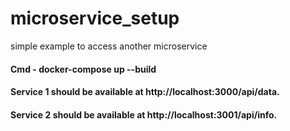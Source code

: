 # microservice_setup

simple example to access another microservice

#### Cmd - docker-compose up --build

#### Service 1 should be available at http://localhost:3000/api/data.
#### Service 2 should be available at http://localhost:3001/api/info.
